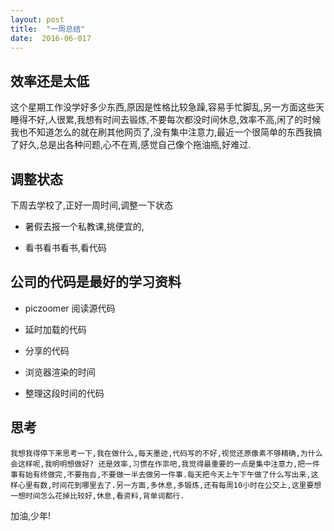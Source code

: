 ```yaml
---
layout: post
title:  "一周总结"
date:  2016-06-017
---
```


## 效率还是太低

这个星期工作没学好多少东西,原因是性格比较急躁,容易手忙脚乱,另一方面这些天睡得不好,人很累,我想有时间去锻炼,不要每次都没时间休息,效率不高,闲了的时候我也不知道怎么的就在刷其他网页了,没有集中注意力,最近一个很简单的东西我搞了好久,总是出各种问题,心不在焉,感觉自己像个拖油瓶,好难过.

## 调整状态

下周去学校了,正好一周时间,调整一下状态

 * 暑假去报一个私教课,挑便宜的,

 * 看书看书看书,看代码

## 公司的代码是最好的学习资料

 * piczoomer 阅读源代码

 * 延时加载的代码

 * 分享的代码

 * 浏览器渲染的时间

 * 整理这段时间的代码

## 思考

    我想我得停下来思考一下,我在做什么,每天墨迹,代码写的不好,视觉还原像素不够精确,为什么会这样呢,我明明想做好? 还是效率,习惯在作祟吧,我觉得最重要的一点是集中注意力,把一件事有始有终做完,不要拖沓,不要做一半去做另一件事.每天把今天上午下午做了什么写出来,这样心里有数,时间花到哪里去了.另一方面,多休息,多锻炼,还有每周10小时在公交上,这里要想一想时间怎么花掉比较好,休息,看资料,背单词都行.

>
 加油,少年!


